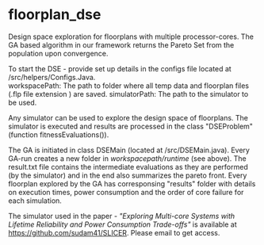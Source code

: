 # floorplan_dse
Design space exploration for floorplans with multiple processor-cores. The GA based algorithm in our framework returns the Pareto Set from the population upon convergence.


To start the DSE - provide set up details in the configs file located at /src/helpers/Configs.Java.  
workspacePath: The path to folder where all temp data  and floorplan files  (.flp file extension ) are saved. 
simulatorPath: The path to the simulator to be used.

Any simulator can be used to explore the design space of floorplans. The simulator is executed and results are processed in the class "DSEProblem" (function fitnessEvaluations()). 

The GA is initiated in class DSEMain (located at /src/DSEMain.java). Every GA-run creates a new folder in _workspacepath/runtime_ (see above). The result.txt file contains the intermediate evaluations as they are performed (by the simulator) and in the end also summarizes the pareto front.  Every floorplan explored by the GA has corresponsing "results" folder with details on execution times, power consumption and the order of core failure for each simulation. 

The simulator used in the paper - _"Exploring Multi-core Systems with Lifetime Reliability and Power Consumption Trade-offs"_ is available at https://github.com/sudam41/SLICER. Please email to get access. 

